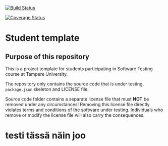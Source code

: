 
<a href='https://app.travis-ci.com/ta-pa-ni/COMP.SE.200-2021-2022-1.svg?branch=main'><img src='https://app.travis-ci.com/ta-pa-ni/COMP.SE.200-2021-2022-1.svg?branch=main' alt='Build Status' /></a>

<a href='https://coveralls.io/github/ta-pa-ni/COMP.SE.200-2021-2022-1?branch=main'><img src='https://coveralls.io/repos/github/ta-pa-ni/COMP.SE.200-2021-2022-1/badge.svg?branch=main' alt='Coverage Status' /></a>

# Student template

## Purpose of this repository

This is a project template for students participating in Software Testing course
at Tampere University.

The repository only contains the source code that is under testing, `package.json` skeleton
and LICENSE file.

Source code folder contains a separate license file that must **NOT** be removed under any circumstances!
Removing this license file directly violates terms and conditions of the software under testing.
Individuals who remove or modify the license file will also carry the consequences.

# testi tässä näin joo

